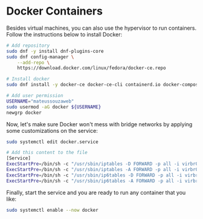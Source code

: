 # Docker Containers

Besides virtual machines, you can also use the hypervisor to run containers. Follow the instructions below to install Docker:

```bash
# Add repository
sudo dnf -y install dnf-plugins-core
sudo dnf config-manager \
    --add-repo \
    https://download.docker.com/linux/fedora/docker-ce.repo

# Install docker
sudo dnf install -y docker-ce docker-ce-cli containerd.io docker-compose-plugin

# Add user permission
USERNAME="mateussouzaweb"
sudo usermod -aG docker ${USERNAME}
newgrp docker
```

Now, let's make sure Docker won't mess with bridge networks by applying some customizations on the service:

```bash
sudo systemctl edit docker.service

# Add this content to the file
[Service]
ExecStartPre=/bin/sh -c "/usr/sbin/iptables -D FORWARD -p all -i virbr0 -j ACCEPT || true"
ExecStartPre=/bin/sh -c "/usr/sbin/iptables -A FORWARD -p all -i virbr0 -j ACCEPT || true"
ExecStartPre=/bin/sh -c "/usr/sbin/ip6tables -D FORWARD -p all -i virbr0 -j ACCEPT || true"
ExecStartPre=/bin/sh -c "/usr/sbin/ip6tables -A FORWARD -p all -i virbr0 -j ACCEPT || true"
```

Finally, start the service and you are ready to run any container that you like:

```bash
sudo systemctl enable --now docker
```
